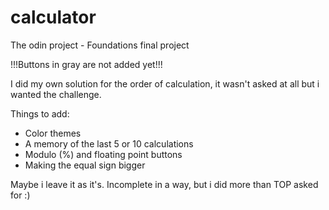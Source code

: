 # calculator
The odin project - Foundations final project

!!!Buttons in gray are not added yet!!!

I did my own solution for the order of calculation, it wasn't asked at all but i wanted the challenge.

Things to add: 
- Color themes
- A memory of the last 5 or 10 calculations
- Modulo (%) and floating point buttons
- Making the equal sign bigger

Maybe i leave it as it's. Incomplete in a way, but i did more than TOP asked for :) 
